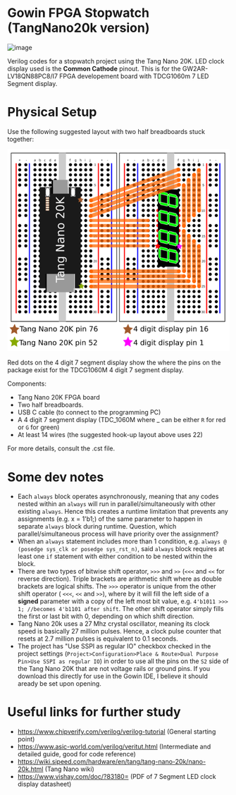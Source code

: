 # Gowin FPGA Stopwatch (TangNano20k version)

 ![image](./diagram/pic.jpg)

Verilog codes for a stopwatch project using the Tang Nano 20K. LED clock display used is the **Common Cathode** pinout. This is for the GW2AR-LV18QN88PC8/I7 FPGA developement board with TDCG1060m 7 LED Segment display.
 
# Physical Setup
Use the following suggested layout with two half breadboards stuck together:

![image](./diagram/setup.png)

Red dots on the 4 digit 7 segment display show the where the pins on the package exist for the TDCG1060M 4 digit 7 segment display.

Components:
* Tang Nano 20K FPGA board
* Two half breadboards.
* USB C cable (to connect to the programming PC)
* A 4 digit 7 segment display (TDC_1060M where _ can be either `R` for red or `G` for green)
* At least 14 wires (the suggested hook-up layout above uses 22)

For more details, consult the .cst file.
 
# Some dev notes
 * Each `always` block operates asynchronously, meaning that any codes nested within an `always` will run in parallel/simultaneously with other existing `always`. Hence this creates a runtime limitation that prevents any assignments (e.g. x = 1'b1;) of the same parameter to happen in separate `always` block during runtime. Question, which parallel/simultaneous process will have priority over the assignment?
 * When an `always` statement includes more than 1 condition, e.g. `always @ (posedge sys_clk or posedge sys_rst_n)`, said `always` block requires at least one `if` statement with either condition to be nested within the block.
 * There are two types of bitwise shift operator, `>>>` and `>>` (`<<<` and `<<` for reverse direction). Triple brackets are arithmetic shift where as double brackets are logical shifts. The `>>>` operator is unique from the other shift operator ( `<<<`, `<<` and `>>`), where by it will fill the left side of a **signed** parameter with a copy of the left most bit value, e.g. `4'b1011 >>> 1; //becomes 4'b1101 after shift`. The other shift operator simply fills the first or last bit with 0, depending on which shift direction.
 * Tang Nano 20k uses a 27 Mhz crystal oscillator, meaning its clock speed is basically 27 million pulses. Hence, a clock pulse counter that resets at 2.7 million pulses is equivalent to 0.1 seconds.
 * The project has "Use SSPI as regular IO" checkbox checked in the project settings (`Project>Configuration>Place & Route>Dual Purpose Pin>Use SSPI as regular IO`) in order to use all the pins on the `S2` side of the Tang Nano 20K that are not voltage rails or ground pins. If you download this directly for use in the Gowin IDE, I believe it should aready be set upon opening.

# Useful links for further study
 * https://www.chipverify.com/verilog/verilog-tutorial (General starting point)
 * https://www.asic-world.com/verilog/veritut.html (Intermediate and detailed guide, good for code reference)
 * https://wiki.sipeed.com/hardware/en/tang/tang-nano-20k/nano-20k.html (Tang Nano wiki)
 * https://www.vishay.com/doc/?83180= (PDF of 7 Segment LED clock display datasheet)
